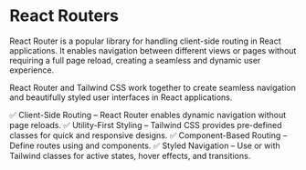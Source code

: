 # React Routers
React Router is a popular library for handling client-side routing in React applications. It enables navigation between different views or pages without requiring a full page reload, creating a seamless and dynamic user experience.

React Router and Tailwind CSS work together to create seamless navigation and beautifully styled user interfaces in React applications.

✅ Client-Side Routing – React Router enables dynamic navigation without page reloads.
✅ Utility-First Styling – Tailwind CSS provides pre-defined classes for quick and responsive designs.
✅ Component-Based Routing – Define routes using <Routes> and <Route> components.
✅ Styled Navigation – Use <Link> or <NavLink> with Tailwind classes for active states, hover effects, and transitions.